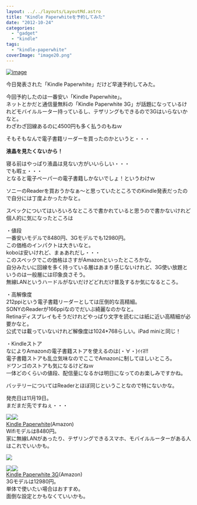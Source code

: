 ```yaml
---
layout: ../../layouts/LayoutMd.astro
title: "Kindle Paperwhiteを予約してみた"
date: "2012-10-24"
categories: 
  - "gadget"
  - "kindle"
tags: 
  - "kindle-paperwhite"
coverImage: "image20.png"
---
```


[![image](images/image_thumb20.png "image")](//mizuka123.net/wp-content/uploads/2012/10/image20.png)

今日発表された「Kindle Paperwhite」だけど早速予約してみた。

今回予約したのは一番安い「Kindle Paperwhite」。  
ネットとかだと通信量無料の「Kindle Paperwhite 3G」が話題になっているけれどモバイルルーター持っているし、テザリングもできるので3Gはいらないかなと。  
わざわざ回線あるのに4500円も多く払うのもねｗ

そもそもなんで電子書籍リーダーを買ったのかというと・・・

**液晶を見たくないから！**

寝る前はやっぱり液晶は見ない方がいいらしい・・・  
でも暇ェ・・・  
となると電子ペーパーの電子書籍しかないでしょ！というわけｗ

ソニーのReaderを買おうかなぁ～と思っていたところでのKindle発表だったので自分には丁度よかったかなと。

スペックについてはいろいろなところで書かれていると思うので書かないけれど個人的に気になったところは

・値段  
一番安いモデルで8480円、3Gモデルでも12980円。  
この価格のインパクトは大きいなと。  
koboは安いけれど、まぁあれだし・・・  
このスペックでこの価格はさすがAmazonといったところかな。  
自分みたいに回線を多く持っている層はあまり感じないけれど、3G使い放題というのは一般層には印象良さそう。  
無線LANというハードルがないだけどどれだけ普及するか気になるところ。

・高解像度  
212ppiという電子書籍リーダーとしては圧倒的な高精細。  
SONYのReaderが166ppiなのでだいぶ綺麗なのかなと。  
Retinaディスプレイもそうだけれどやっぱり文字を読むには紙に近い高精細が必要かなと。  
公式では載っていないけれど解像度は1024\*768らしい。iPad miniと同じ！

・Kindleストア  
なによりAmazonの電子書籍ストアを使えるのは(・∀・)ｲｲﾈ!!  
電子書籍ストアも乱立気味なのでここでAmazonに制してほしいところ。  
ドワンゴのストアも気になるけどねｗ  
一体どのくらいの値段、配信量になるかは明日になってのお楽しみですかね。

バッテリーについてはReaderとほぼ同じということなので特にないかな。

発売日は11月19日。  
まだまだ先ですねぇ・・・

[![](http://ws.assoc-amazon.jp/widgets/q?_encoding=UTF8&ASIN=B007OZO03M&Format=_SL160_&ID=AsinImage&MarketPlace=JP&ServiceVersion=20070822&WS=1&tag=mizuka123-22)](http://www.amazon.co.jp/gp/product/B007OZO03M/ref=as_li_ss_il?ie=UTF8&camp=247&creative=7399&creativeASIN=B007OZO03M&linkCode=as2&tag=mizuka123-22)![](http://www.assoc-amazon.jp/e/ir?t=mizuka123-22&l=as2&o=9&a=B007OZO03M) [  
Kindle Paperwhite](http://www.amazon.co.jp/gp/product/B007OZO03M/ref=as_li_ss_tl?ie=UTF8&camp=247&creative=7399&creativeASIN=B007OZO03M&linkCode=as2&tag=mizuka123-22)(Amazon)  
Wifiモデルは8480円。  
家に無線LANがあったり、テザリングできるスマホ、モバイルルーターがある人はこれでいいかも。

![](http://www.assoc-amazon.jp/e/ir?t=mizuka123-22&l=as2&o=9&a=B007OZO03M)

[![](http://ws.assoc-amazon.jp/widgets/q?_encoding=UTF8&ASIN=B007OZNYMU&Format=_SL160_&ID=AsinImage&MarketPlace=JP&ServiceVersion=20070822&WS=1&tag=mizuka123-22)](http://www.amazon.co.jp/gp/product/B007OZNYMU/ref=as_li_ss_il?ie=UTF8&camp=247&creative=7399&creativeASIN=B007OZNYMU&linkCode=as2&tag=mizuka123-22)![](http://www.assoc-amazon.jp/e/ir?t=mizuka123-22&l=as2&o=9&a=B007OZNYMU)  
[Kindle Paperwhite 3G](http://www.amazon.co.jp/gp/product/B007OZNYMU/ref=as_li_ss_tl?ie=UTF8&camp=247&creative=7399&creativeASIN=B007OZNYMU&linkCode=as2&tag=mizuka123-22)(Amazon)  
3Gモデルは12980円。  
単体で使いたい場合はおすすめ。  
面倒な設定とかもなくていいかも。
